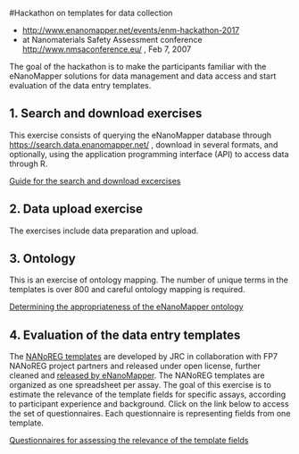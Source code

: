 #Hackathon on templates for data collection 

* http://www.enanomapper.net/events/enm-hackathon-2017 
* at Nanomaterials Safety Assessment conference http://www.nmsaconference.eu/ , Feb 7, 2007

The goal of the hackathon is to make the participants familiar with the eNanoMapper solutions for data management and data access and start evaluation of the data entry templates.

## 1. Search and download exercises
This exercise consists of querying the eNanoMapper database through  https://search.data.enanomapper.net/ , download in several formats, and optionally, using the application programming interface (API) to access data through R. 

[Guide for the search and download excercises](https://github.com/enanomapper/tutorials/blob/master/Entering_and_analysing_nano_safety_data/enm_Tutorial_DataWorkshop_v4.docx)

## 2. Data upload exercise 
The exercises include data preparation and upload.

## 3. Ontology 
This is an exercise of ontology mapping. The number of unique terms in the templates is over 800 and careful ontology mapping is required. 

[Determining the appropriateness of the eNanoMapper ontology](https://docs.google.com/forms/d/e/1FAIpQLScYMQWy4ULxmK7tyU4NCNPocnQNEiQw9c62eneAQP7vlI3tSg/formResponse)

## 4. Evaluation of the data entry templates
The [NANoREG templates](http://www.nanoreg.eu/media-and-downloads/templates) are developed by JRC in collaboration with FP7 NANoREG project partners and released under open license, further cleaned and [released by eNanoMapper](https://github.com/enanomapper/tutorials/tree/master/DataTemplates ). The NANoREG templates are organized as one spreadsheet per assay. The goal of this exercise is to estimate the relevance of the template fields for specific assays, according to participant experience and background. Click on the link below to access the set of questionnaires. Each questionnaire is representing fields from one template.

[Questionnaires for assessing the relevance of the template fields](templates.md)

